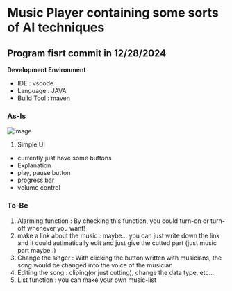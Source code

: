 # Music Player containing some sorts of AI techniques

## Program fisrt commit in 12/28/2024
**Development Environment**
- IDE : vscode
- Language : JAVA
- Build Tool : maven

### **As-Is**

![image](https://github.com/user-attachments/assets/42e16ca7-6178-46ba-8a07-89fe5dafd490)




1. Simple UI
- currently just have some buttons
- Explanation
- play, pause button
- progress bar
- volume control



### **To-Be**
1. Alarming function : By checking this function, you could turn-on or turn-off whenever you want!
2. make a link about the music : maybe... you can just write down the link and it could autimatically edit and just give the cutted part (just music part maybe..)
3. Change the singer : With clicking the button written with musicians, the song would be changed into the voice of the musician
4. Editing the song : cliping(or just cutting), change the data type, etc...
5. List function : you can make your own music-list

